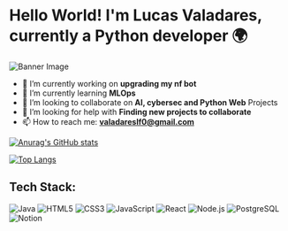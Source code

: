 # Hello World! I'm Lucas Valadares, currently a Python developer 🌍

![Banner Image](https://i.pinimg.com/736x/b9/ff/f9/b9fff919b8234228c9e502444843c161.jpg)

- 🔭 I’m currently working on **upgrading my nf bot**
- 🌱 I’m currently learning **MLOps**
- 👯 I’m looking to collaborate on **AI, cybersec and Python Web** Projects
- 🤔 I’m looking for help with **Finding new projects to collaborate**
- 📫 How to reach me: **valadareslf0@gmail.com**



[![Anurag's GitHub stats](https://github-readme-stats.vercel.app/api?username=Valadares24&show_icons=true&theme=radical)](https://github.com/anuraghazra/github-readme-stats)


[![Top Langs](https://github-readme-stats.vercel.app/api/top-langs/?username=Valadares24&layout=compact)](https://github.com/anuraghazra/github-readme-stats)


## Tech Stack:


![Java](https://img.shields.io/badge/-Java-007396?style=flat-square&logo=java&logoColor=white)
![HTML5](https://img.shields.io/badge/-HTML5-E34F26?style=flat-square&logo=html5&logoColor=white)
![CSS3](https://img.shields.io/badge/-CSS3-1572B6?style=flat-square&logo=css3&logoColor=white)
![JavaScript](https://img.shields.io/badge/-JavaScript-F7DF1E?style=flat-square&logo=javascript&logoColor=black)
![React](https://img.shields.io/badge/-React-61DAFB?style=flat-square&logo=react&logoColor=white)
![Node.js](https://img.shields.io/badge/-Node.js-339933?style=flat-square&logo=nodedotjs&logoColor=white)
![PostgreSQL](https://img.shields.io/badge/-PostgreSQL-336791?style=flat-square&logo=postgresql&logoColor=white)
![Notion](https://img.shields.io/badge/-Notion-000000?style=flat-square&logo=notion&logoColor=white)

